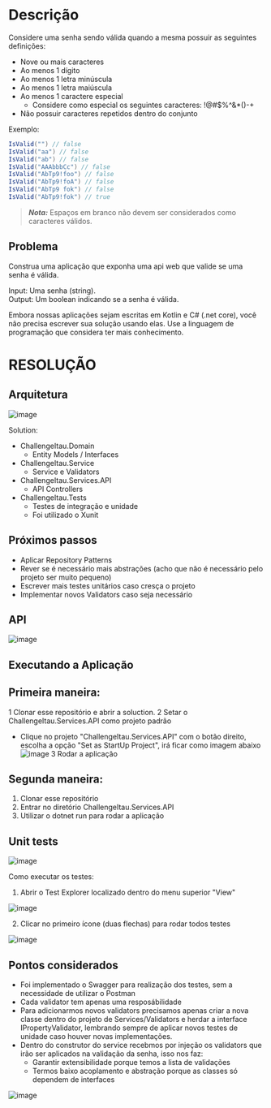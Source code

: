 # Descrição

Considere uma senha sendo válida quando a mesma possuir as seguintes definições:

- Nove ou mais caracteres
- Ao menos 1 dígito
- Ao menos 1 letra minúscula
- Ao menos 1 letra maiúscula
- Ao menos 1 caractere especial
  - Considere como especial os seguintes caracteres: !@#$%^&*()-+
- Não possuir caracteres repetidos dentro do conjunto

Exemplo:  

```c#
IsValid("") // false  
IsValid("aa") // false  
IsValid("ab") // false  
IsValid("AAAbbbCc") // false  
IsValid("AbTp9!foo") // false  
IsValid("AbTp9!foA") // false
IsValid("AbTp9 fok") // false
IsValid("AbTp9!fok") // true
```

> **_Nota:_**  Espaços em branco não devem ser considerados como caracteres válidos.

## Problema

Construa uma aplicação que exponha uma api web que valide se uma senha é válida.

Input: Uma senha (string).  
Output: Um boolean indicando se a senha é válida.

Embora nossas aplicações sejam escritas em Kotlin e C# (.net core), você não precisa escrever sua solução usando elas. Use a linguagem de programação que considera ter mais conhecimento.

# RESOLUÇÃO

## Arquitetura

![image](https://user-images.githubusercontent.com/1659676/120355456-b24cc700-c2d9-11eb-820c-7a039a06ce91.png)

Solution: 
  - ChallengeItau.Domain
      - Entity Models / Interfaces
  - ChallengeItau.Service
      - Service e Validators
  - ChallengeItau.Services.API
      - API Controllers
  - ChallengeItau.Tests
      - Testes de integração e unidade
      - Foi utilizado o Xunit

## Próximos passos

- Aplicar Repository Patterns
- Rever se é necessário mais abstrações (acho que não é necessário pelo projeto ser muito pequeno)
- Escrever mais testes unitários caso cresça o projeto
- Implementar novos Validators caso seja necessário

## API

![image](https://user-images.githubusercontent.com/1659676/120355683-db6d5780-c2d9-11eb-95d0-6fcc13782c3c.png)

## Executando a Aplicação

## Primeira maneira:

1 Clonar esse repositório e abrir a soluction.
2 Setar o ChallengeItau.Services.API como projeto padrão
  - Clique no projeto "ChallengeItau.Services.API" com o botão direito, escolha a opção "Set as StartUp Project", irá ficar como imagem abaixo
  ![image](https://user-images.githubusercontent.com/1659676/120355963-30a96900-c2da-11eb-9c22-567d0d99524c.png)
3 Rodar a aplicação

## Segunda maneira:

1. Clonar esse repositório
2. Entrar no diretório ChallengeItau.Services.API
3. Utilizar o dotnet run para rodar a aplicação

## Unit tests

![image](https://user-images.githubusercontent.com/1659676/120356349-a1508580-c2da-11eb-975a-546015a4d92e.png)

Como executar os testes:

1. Abrir o Test Explorer localizado dentro do menu superior "View"

![image](https://user-images.githubusercontent.com/1659676/120356799-1b810a00-c2db-11eb-9913-5f7219d2a299.png)

2. Clicar no primeiro ícone (duas flechas) para rodar todos testes

![image](https://user-images.githubusercontent.com/1659676/120356913-3a7f9c00-c2db-11eb-92b0-8ba893bd5f30.png)

## Pontos considerados

- Foi implementado o Swagger para realização dos testes, sem a necessidade de utilizar o Postman
- Cada validator tem apenas uma resposábilidade
- Para adicionarmos novos validators precisamos apenas criar a nova classe dentro do projeto de Services/Validators e herdar a interface IPropertyValidator, lembrando sempre de aplicar novos testes de unidade caso houver novas implementações.
- Dentro do construtor do service recebmos por injeção os validators que irão ser aplicados na validação da senha, isso nos faz:
    - Garantir extensibilidade porque temos a lista de validações
    - Termos baixo acoplamento e abstração porque as classes só dependem de interfaces
    
![image](https://user-images.githubusercontent.com/1659676/120357633-0a84c880-c2dc-11eb-8fb8-b51a0b45b069.png)




